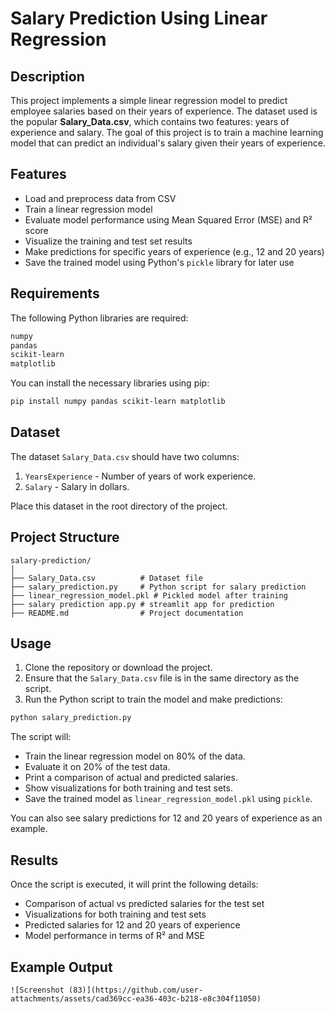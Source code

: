 # Salary Prediction Using Linear Regression

## Description

This project implements a simple linear regression model to predict employee salaries based on their years of experience. The dataset used is the popular **Salary_Data.csv**, which contains two features: years of experience and salary. The goal of this project is to train a machine learning model that can predict an individual's salary given their years of experience.

## Features

- Load and preprocess data from CSV
- Train a linear regression model
- Evaluate model performance using Mean Squared Error (MSE) and R² score
- Visualize the training and test set results
- Make predictions for specific years of experience (e.g., 12 and 20 years)
- Save the trained model using Python's `pickle` library for later use

## Requirements

The following Python libraries are required:

```bash
numpy
pandas
scikit-learn
matplotlib
```

You can install the necessary libraries using pip:

```bash
pip install numpy pandas scikit-learn matplotlib
```

## Dataset

The dataset `Salary_Data.csv` should have two columns:

1. `YearsExperience` - Number of years of work experience.
2. `Salary` - Salary in dollars.

Place this dataset in the root directory of the project.

## Project Structure

```
salary-prediction/
│
├── Salary_Data.csv          # Dataset file
├── salary_prediction.py     # Python script for salary prediction
├── linear_regression_model.pkl # Pickled model after training
├── salary prediction app.py # streamlit app for prediction
├── README.md                # Project documentation
```

## Usage

1. Clone the repository or download the project.
2. Ensure that the `Salary_Data.csv` file is in the same directory as the script.
3. Run the Python script to train the model and make predictions:

```bash
python salary_prediction.py
```

The script will:
- Train the linear regression model on 80% of the data.
- Evaluate it on 20% of the test data.
- Print a comparison of actual and predicted salaries.
- Show visualizations for both training and test sets.
- Save the trained model as `linear_regression_model.pkl` using `pickle`.

You can also see salary predictions for 12 and 20 years of experience as an example.

## Results

Once the script is executed, it will print the following details:

- Comparison of actual vs predicted salaries for the test set
- Visualizations for both training and test sets
- Predicted salaries for 12 and 20 years of experience
- Model performance in terms of R² and MSE

## Example Output

```
![Screenshot (83)](https://github.com/user-attachments/assets/cad369cc-ea36-403c-b218-e8c304f11050)
